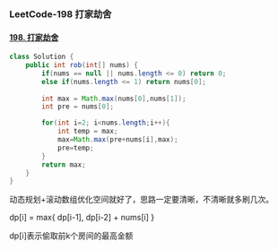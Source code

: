 ### LeetCode-198 打家劫舍

#### [198. 打家劫舍](https://leetcode-cn.com/problems/house-robber/)

```java
class Solution {
    public int rob(int[] nums) {
        if(nums == null || nums.length <= 0) return 0;
        else if(nums.length <= 1) return nums[0];
    
        int max = Math.max(nums[0],nums[1]);
        int pre = nums[0];

        for(int i=2; i<nums.length;i++){
            int temp = max;
            max=Math.max(pre+nums[i],max);
            pre=temp;
        }
        return max;
    }
}
```

动态规划+滚动数组优化空间就好了，思路一定要清晰，不清晰就多刷几次。

dp[i] = max{ dp[i-1], dp[i-2] + nums[i] }

dp[i]表示偷取前k个房间的最高金额